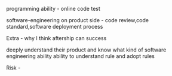 programming ability - online code test

software-engineering on product side - code review,code standard,software deployment process

Extra - why I think aftership can success

deeply understand their product and know what kind of software engineering ability
ability to understand rule and adopt rules

Risk -
